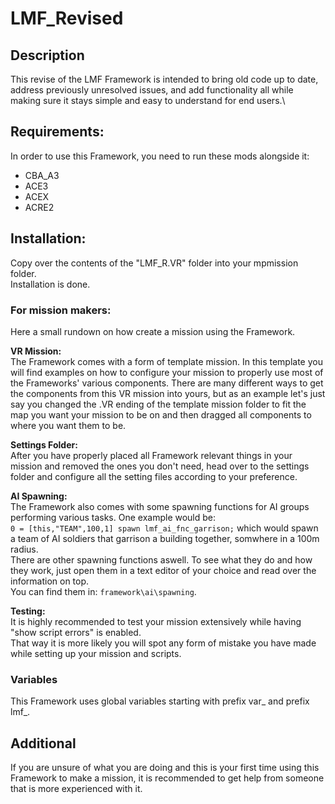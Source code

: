 # LMF_Revised
## Description
This revise of the LMF Framework is intended to bring old code up to date, address previously unresolved issues,
and add functionality all while making sure it stays simple and easy to understand for end users.\

## Requirements:
In order to use this Framework, you need to run these mods alongside it:
* CBA_A3
* ACE3
* ACEX
* ACRE2

## Installation:
Copy over the contents of the "LMF_R.VR" folder into your mpmission folder.\
Installation is done.

### For mission makers:
Here a small rundown on how create a mission using the Framework.

__VR Mission:__\
The Framework comes with a form of template mission. In this template you will find examples on how to configure your mission
to properly use most of the Frameworks' various components. There are many different ways to get the components from this VR
mission into yours, but as an example let's just say you changed the .VR ending of the template mission folder to fit the map
you want your mission to be on and then dragged all components to where you want them to be.

__Settings Folder:__\
After you have properly placed all Framework relevant things in your mission and removed the ones you don't need,
head over to the settings folder and configure all the setting files according to your preference.

__AI Spawning:__\
The Framework also comes with some spawning functions for AI groups performing various tasks. One example would be:\
`0 = [this,"TEAM",100,1] spawn lmf_ai_fnc_garrison;` which would spawn a team of AI soldiers that garrison a building together,
somwhere in a 100m radius.\
There are other spawning functions aswell. To see what they do and how they work, just open them in a text editor of your choice
and read over the information on top.\
You can find them in: `framework\ai\spawning`.

__Testing:__\
It is highly recommended to test your mission extensively while having "show script errors" is enabled.\
That way it is more likely you will spot any form of mistake you have made while setting up your mission
and scripts.

### Variables
This Framework uses global variables starting with prefix var_ and prefix lmf_.

## Additional
If you are unsure of what you are doing and this is your first time using this Framework to make a mission, it is recommended to get help from
someone that is more experienced with it.